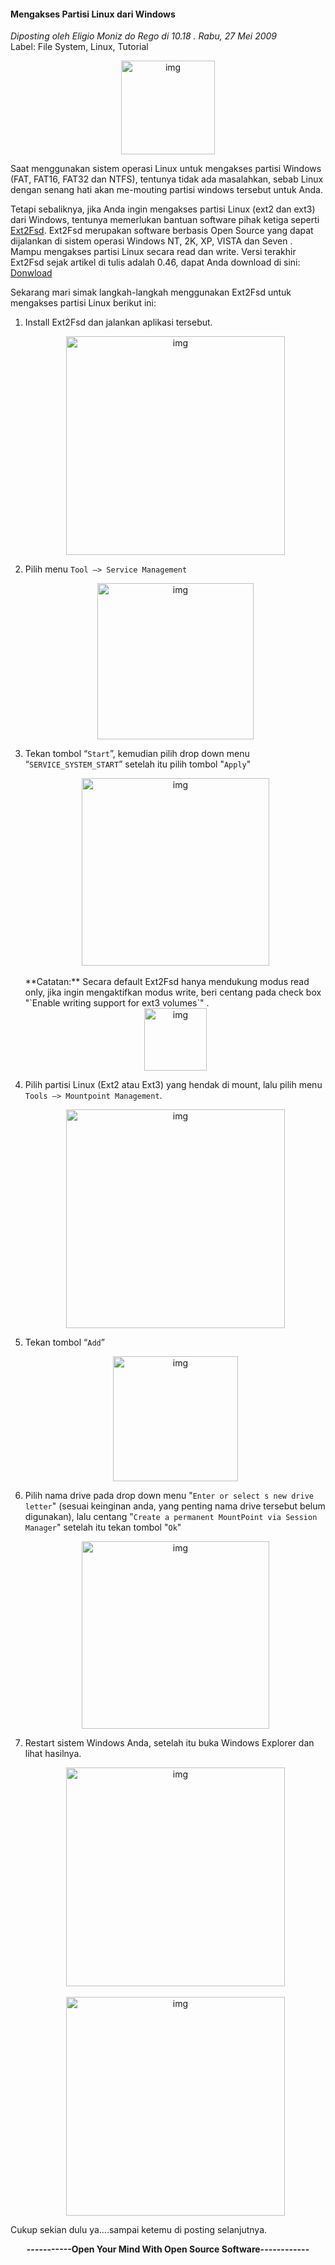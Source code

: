 #### Mengakses Partisi Linux dari Windows
_Diposting oleh Eligio Moniz do Rego di 10.18 . Rabu, 27 Mei 2009_
<br>
Label: File System, Linux, Tutorial

<div align="center">
	<img src="./posts/2009-05-27-mengakses-partisi-linux-dari-windows/1.jpg" height="150px" alt="img">
</div> 

Saat menggunakan sistem operasi Linux untuk mengakses partisi Windows (FAT, FAT16, FAT32 dan NTFS), tentunya tidak ada masalahkan, sebab Linux dengan senang hati akan me-mouting partisi windows tersebut untuk Anda.

Tetapi sebaliknya, jika Anda ingin mengakses partisi Linux (ext2 dan ext3) dari Windows, tentunya memerlukan bantuan software pihak ketiga seperti [Ext2Fsd](http://ext2fsd.sourceforge.net/).
Ext2Fsd merupakan software berbasis Open Source yang dapat dijalankan di sistem operasi Windows NT, 2K, XP, VISTA dan Seven . Mampu mengakses partisi Linux secara read dan write.
Versi terakhir Ext2Fsd sejak artikel di tulis adalah 0.46, dapat Anda download di sini: [Donwload](http://nchc.dl.sourceforge.net/sourceforge/ext2fsd/Ext2Fsd-0.46.exe)

Sekarang mari simak langkah-langkah menggunakan Ext2Fsd untuk mengakses partisi Linux berikut ini:

1. Install Ext2Fsd dan jalankan aplikasi tersebut.
    <div align="center">
        <img src="./posts/2009-05-27-mengakses-partisi-linux-dari-windows/2.png" height="350px" alt="img">
    </div> 
1. Pilih menu `Tool –> Service Management`
    <div align="center">
        <img src="./posts/2009-05-27-mengakses-partisi-linux-dari-windows/3.png" height="250px" alt="img">
    </div> 
1. Tekan tombol “`Start`”, kemudian pilih drop down menu “`SERVICE_SYSTEM_START`” setelah itu pilih tombol "`Apply`"
    <div align="center">
        <img src="./posts/2009-05-27-mengakses-partisi-linux-dari-windows/4.png" height="300px" alt="img">
    </div> 
    <br>
    **Catatan:**
    Secara default Ext2Fsd hanya mendukung modus read only, jika ingin mengaktifkan modus write, beri centang pada check box "`Enable writing support for ext3 volumes`" .
    <div align="center">
        <img src="./posts/2009-05-27-mengakses-partisi-linux-dari-windows/5.png" height="100px" alt="img">
    </div> 
1. Pilih partisi Linux (Ext2 atau Ext3) yang hendak di mount, lalu pilih menu `Tools –> Mountpoint Management`.
    <div align="center">
        <img src="./posts/2009-05-27-mengakses-partisi-linux-dari-windows/6.png" height="350px" alt="img">
    </div> 
1. Tekan tombol “`Add`”
    <div align="center">
        <img src="./posts/2009-05-27-mengakses-partisi-linux-dari-windows/7.png" height="200px" alt="img">
    </div> 
1. Pilih nama drive pada drop down menu "`Enter or select s new drive letter`" (sesuai keinginan anda, yang penting nama drive tersebut belum digunakan), lalu centang "`Create a permanent MountPoint via Session Manager`" setelah itu tekan tombol "`Ok`"
    <div align="center">
        <img src="./posts/2009-05-27-mengakses-partisi-linux-dari-windows/8.png" height="300px" alt="img">
    </div> 

1. Restart sistem Windows Anda, setelah itu buka Windows Explorer dan lihat hasilnya.
    <div align="center">
        <img src="./posts/2009-05-27-mengakses-partisi-linux-dari-windows/9.png" height="350px" alt="img">
    </div> 
    <br>
    <div align="center">
        <img src="./posts/2009-05-27-mengakses-partisi-linux-dari-windows/10.png" height="350px" alt="img">
    </div> 

Cukup sekian dulu ya....sampai ketemu di posting selanjutnya.

<div align="center">
    <b>-----------Open Your Mind With Open Source Software------------</b>
</div>